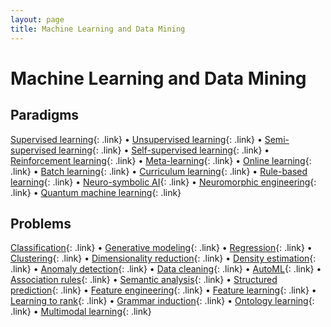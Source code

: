 ```yaml
---
layout: page
title: Machine Learning and Data Mining
---
```


# Machine Learning and Data Mining 

## Paradigms


[Supervised learning](#){: .link} •
[Unsupervised learning](#){: .link} •
[Semi-supervised learning](#){: .link} •
[Self-supervised learning](#){: .link} •
[Reinforcement learning](#){: .link} •
[Meta-learning](#){: .link} •
[Online learning](#){: .link} •
[Batch learning](#){: .link} •
[Curriculum learning](#){: .link} •
[Rule-based learning](#){: .link} •
[Neuro-symbolic AI](#){: .link} •
[Neuromorphic engineering](#){: .link} •
[Quantum machine learning](#){: .link}


## Problems


[Classification](#){: .link} •
[Generative modeling](#){: .link} •
[Regression](#){: .link} •
[Clustering](#){: .link} •
[Dimensionality reduction](#){: .link} •
[Density estimation](#){: .link} •
[Anomaly detection](#){: .link} •
[Data cleaning](#){: .link} •
[AutoML](#){: .link} •
[Association rules](#){: .link} •
[Semantic analysis](#){: .link} •
[Structured prediction](#){: .link} •
[Feature engineering](#){: .link} •
[Feature learning](#){: .link} •
[Learning to rank](#){: .link} •
[Grammar induction](#){: .link} •
[Ontology learning](#){: .link} •
[Multimodal learning](#){: .link}

